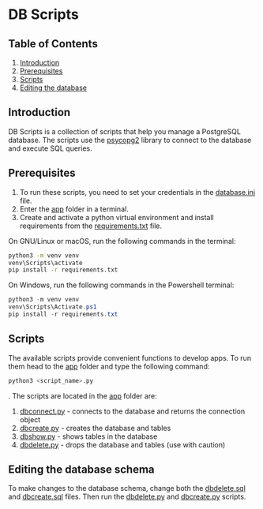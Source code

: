# DB Scripts

## Table of Contents

1. [Introduction](#introduction)
2. [Prerequisites](#prerequisites)
3. [Scripts](#scripts)
4. [Editing the database](#editing-the-database-schema)

## Introduction

DB Scripts is a collection of scripts that help you manage a PostgreSQL database. The scripts use the [psycopg2](https://pypi.org/project/psycopg2/) library to connect to the database and execute SQL queries.

## Prerequisites

1. To run these scripts, you need to set your credentials in the
[database.ini](../app/database.ini) file.
2. Enter the [app](/db_scripts/app) folder in a terminal.
3. Create and activate a python virtual environment and install requirements from the [requirements.txt](../requirements.txt) file.

On GNU/Linux or macOS, run the following commands in the terminal:

```bash
python3 -m venv venv
venv\Scripts\activate
pip install -r requirements.txt
```

On Windows, run the following commands in the Powershell terminal:

```powershell
python3 -m venv venv
venv\Scripts\Activate.ps1
pip install -r requirements.txt
```

## Scripts

The available scripts provide convenient functions to develop apps. To run them head to the [app](/db_scripts/app) folder and type the following command:

```bash
python3 <script_name>.py
```

. The scripts are located in the [app](/db_scripts/app) folder are:

1. [dbconnect.py](/db_scripts/app/dbconnect.py) - connects to the database and returns the connection object
2. [dbcreate.py](/db_scripts/app/dbcreate.py) - creates the database and tables
3. [dbshow.py](/db_scripts/app/dbshow.py) - shows tables in the database
4. [dbdelete.py](/db_scripts/app/dbdelete.py) - drops the database and tables (use with caution)

## Editing the database schema

To make changes to the database schema, change both the [dbdelete.sql](/db_scripts/dbdelete.sql) and [dbcreate.sql](/db_scripts/dbcreate.sql) files. Then run the [dbdelete.py](/db_scripts/app/dbdelete.py) and [dbcreate.py](/db_scripts/app/dbcreate.py) scripts.
